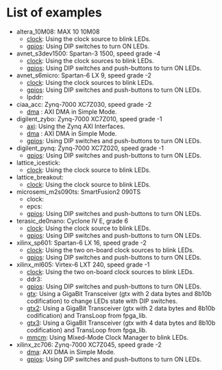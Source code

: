 # List of examples

* altera_10M08: MAX 10 10M08
  * [clock](altera_10M08/clock): Using the clock source to blink LEDs.
  * [gpios](altera_10M08/gpios): Using DIP switches to turn ON LEDs.
* avnet_s3dev1500: Spartan-3 1500, speed grade -4
  * [clock](avnet_s3dev1500/clock): Using the clock sources to blink LEDs.
  * [gpios](avnet_s3dev1500/gpios): Using DIP switches and push-buttons to turn ON LEDs.
* avnet_s6micro: Spartan-6 LX 9, speed grade -2
  * [clock](avnet_s6micro/clock): Using the clock sources to blink LEDs.
  * [gpios](avnet_s6micro/gpios): Using DIP switches and push-buttons to turn ON LEDs.
  * lpddr:
* ciaa_acc: Zynq-7000 XC7Z030, speed grade -2
  * [dma](ciaa_acc/dma) : AXI DMA in Simple Mode.
* digilent_zybo: Zynq-7000 XC7Z010, speed grade -1
  * [axi](digilent_zybo/axi): Using the Zynq AXI Interfaces.
  * [dma](digilent_zybo/dma) : AXI DMA in Simple Mode.
  * [gpios](digilent_zybo/gpios): Using DIP switches and push-buttons to turn ON LEDs.
* digilent_pynq: Zynq-7000 XC7Z020, speed grade -1
  * [gpios](digilent_pynq/gpios): Using DIP switches and push-buttons to turn ON LEDs.
* lattice_icestick:
  * [clock](lattice_icestick/clock): Using the clock source to blink LEDs.
* lattice_breakout:
  * [clock](lattice_breakout/clock): Using the clock source to blink LEDs.
* microsemi_m2s090ts: SmartFusion2 090TS
  * clock:
  * epcs:
  * [gpios](microsemi_m2s090ts/gpios): Using DIP switches and push-buttons to turn ON LEDs.
* terasic_de0nano: Cyclone IV E, grade 6
  * [clock](terasic_de0nano/clock): Using the clock source to blink LEDs.
  * [gpios](terasic_de0nano/gpios): Using DIP switches and push-buttons to turn ON LEDs.
* xilinx_sp601: Spartan-6 LX 16, speed grade -2
  * [clock](xilinx_sp601/clock): Using the two on-board clock sources to blink LEDs.
  * [gpios](xilinx_sp601/gpios): Using DIP switches and push-buttons to turn ON LEDs.
* xilinx_ml605: Virtex-6 LXT 240, speed grade -1
  * [clock](xilinx_ml605/clock): Using the two on-board clock sources to blink LEDs.
  * ddr3:
  * [gpios](xilinx_ml605/gpios): Using DIP switches and push-buttons to turn ON LEDs.
  * [gtx](xilinx_ml605/gtx): Using a GigaBit Transceiver (gtx with 2 data bytes and 8b10b codification) to change LEDs state with DIP switches.
  * [gtx2](xilinx_ml605/gtx2): Using a GigaBit Transceiver (gtx with 2 data bytes and 8b10b codification) and TransLoop from fpga_lib.
  * [gtx3](xilinx_ml605/gtx3): Using a GigaBit Transceiver (gtx with 4 data bytes and 8b10b codification) and TransLoop from fpga_lib.
  * [mmcm](xilinx_ml605/mmcm): Using Mixed-Mode Clock Manager to blink LEDs.
* xilinx_zc706: Zynq-7000 XC7Z045, speed grade -2
  * [dma](xilinx_zc706/dma): AXI DMA in Simple Mode.
  * [gpios](xilinx_zc706/gpios): Using DIP switches and push-buttons to turn ON LEDs.
